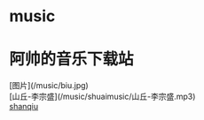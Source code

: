 # music

 <h1>阿帅的音乐下载站</h1>
 [图片](/music/biu.jpg)
</br>
 [山丘-李宗盛](/music/shuaimusic/山丘-李宗盛.mp3)
</br>
 <a href="/music/shuaimusic/山丘-李宗盛.mp3" download="1.mp3">shanqiu<a>

